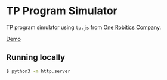 TP Program Simulator
====================

TP program simulator using `tp.js` from [One Robitics Company](https://www.onerobotics.com/posts/2014/simulating-tp-programs-in-the-browser-with-tp-js/).

[Demo](https://gamy-journey.surge.sh/)

## Running locally

```bash
$ python3 -m http.server
```

